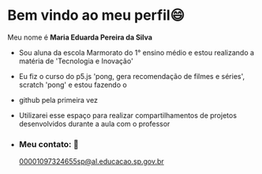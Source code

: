 # Bem vindo ao meu perfil😄

 Meu nome é **Maria Eduarda Pereira da Silva**

- Sou aluna da escola Marmorato do 1° ensino médio e estou realizando a matéria de 'Tecnologia e Inovação'
- Eu fiz o curso do p5.js 'pong, gera recomendação de filmes e séries', scratch 'pong' e estou fazendo o
- github pela primeira vez
- Utilizarei esse espaço para realizar compartilhamentos de projetos desenvolvidos durante a aula com o professor

- ### Meu contato:  💌
  00001097324655sp@al.educacao.sp.gov.br
